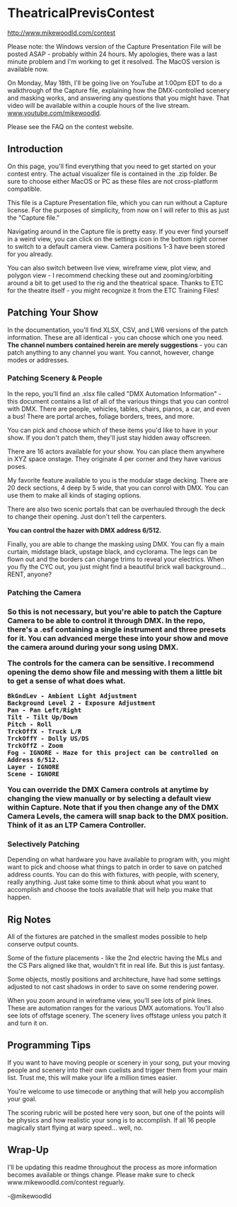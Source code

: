 # TheatricalPrevisContest
http://www.mikewoodld.com/contest

Please note: the Windows version of the Capture Presentation File will be posted ASAP - probably within 24 hours. My apologies, there was a last minute problem and I'm working to get it resolved. The MacOS version is available now.

On Monday, May 18th, I'll be going live on YouTube at 1:00pm EDT to do a walkthrough of the Capture file, explaining how the DMX-controlled scenery and masking works, and answering any questions that you might have. That video will be available within a couple hours of the live stream. www.youtube.com/mikewoodld.

Please see the FAQ on the contest website.

<h2>Introduction</h2>

On this page, you'll find everything that you need to get started on your contest entry. The actual visualizer file is contained in the .zip folder. Be sure to choose either MacOS or PC as these files are not cross-platform compatible.

This file is a Capture Presentation file, which you can run without a Capture license. For the purposes of simplicity, from now on I will refer to this as just the "Capture file."

Navigating around in the Capture file is pretty easy. If you ever find yourself in a weird view, you can click on the settings icon in the bottom right corner to switch to a default camera view. Camera positions 1-3 have been stored for you already.

You can also switch between live view, wireframe view, plot view, and polygon view - I recommend checking these out and zooming/orbiting around a bit to get used to the rig and the theatrical space. Thanks to ETC for the theatre itself - you might recognize it from the ETC Training Files!

<h2>Patching Your Show</h2>

In the documentation, you'll find XLSX, CSV, and LW6 versions of the patch information. These are all identical - you can choose which one you need. <b>The channel numbers contained herein are merely suggestions</b> - you can patch anything to any channel you want. You cannot, however, change modes or addresses.

<h3>Patching Scenery & People</h3>

In the repo, you'll find an .xlsx file called "DMX Automation Information" - this document contains a list of all of the various things that you can control with DMX. There are people, vehicles, tables, chairs, pianos, a car, and even a bus! There are portal arches, foliage borders, trees, and more.

You can pick and choose which of these items you'd like to have in your show. If you don't patch them, they'll just stay hidden away offscreen. 

There are 16 actors available for your show. You can place them anywhere in XYZ space onstage. They originate 4 per corner and they have various poses. 

My favorite feature available to you is the modular stage decking. There are 20 deck sections, 4 deep by 5 wide, that you can conrol with DMX. You can use them to make all kinds of staging options. 

There are also two scenic portals that can be overhauled through the deck to change their opening. Just don't tell the carpenters. 

<b>You can control the hazer with DMX address 6/512.</b>

Finally, you are able to change the masking using DMX. You can fly a main curtain, midstage black, upstage black, and cyclorama. The legs can be flown out and the borders can change trims to reveal your electrics. When you fly the CYC out, you just might find a beautiful brick wall background... RENT, anyone?

<h3>Patching the Camera<h3>
  
So this is not necessary, but you're able to patch the Capture Camera to be able to control it through DMX. In the repo, there's a .esf containing a single instrument and three presets for it. You can advanced merge these into your show and move the camera around during your song using DMX.

The controls for the camera can be sensitive. I recommend opening the demo show file and messing with them a little bit to get a sense of what does what. 

    BkGndLev - Ambient Light Adjustment
    Background Level 2 - Exposure Adjustment
    Pan - Pan Left/Right
    Tilt - Tilt Up/Down
    Pitch - Roll
    TrckOffX - Truck L/R
    TrckOffY - Dolly US/DS
    TrckOffZ - Zoom
    Fog - IGNORE - Haze for this project can be controlled on Address 6/512.
    Layer - IGNORE
    Scene - IGNORE
    
You can override the DMX Camera controls at anytime by changing the view manually or by selecting a default view within Capture. Note that if you then change any of the DMX Camera Levels, the camera will snap back to the DMX position. Think of it as an LTP Camera Controller.

<h3>Selectively Patching</h3>
Depending on what hardware you have available to program with, you might want to pick and choose what things to patch in order to save on patched address counts. You can do this with fixtures, with people, with scenery, really anything. Just take some time to think about what you want to accomplish and choose the tools available that will help you make that happen.

<h2>Rig Notes</h2>
All of the fixtures are patched in the smallest modes possible to help conserve output counts. 

Some of the fixture placements - like the 2nd electric having the MLs and the CS Pars aligned like that, wouldn't fit in real life. But this is just fantasy. 

Some objects, mostly positions and architecture, have had some settings adjusted to not cast shadows in order to save on some rendering power.

When you zoom around in wireframe view, you'll see lots of pink lines. These are automation ranges for the various DMX automations. You'll also see lots of offstage scenery. The scenery lives offstage unless you patch it and turn it on. 

<h2>Programming Tips</h2>
If you want to have moving people or scenery in your song, put your moving people and scenery into their own cuelists and trigger them from your main list. Trust me, this will make your life a million times easier. 

You're welcome to use timecode or anything that will help you accomplish your goal.

The scoring rubric will be posted here very soon, but one of the points will be physics and how realistic your song is to accomplish. If all 16 people magically start flying at warp speed... well, no.

<h2>Wrap-Up</h2>
I'll be updating this readme throughout the process as more information becomes available or things change. Please make sure to check www.mikewoodld.com/contest reguarly. 

-@mikewoodld
  


